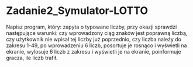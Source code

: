 # Zadanie2_Symulator-LOTTO
Napisz program, który:  zapyta o typowane liczby, przy okazji sprawdzi następujące warunki: czy wprowadzony ciąg znaków jest poprawną liczbą, czy użytkownik nie wpisał tej liczby już poprzednio, czy liczba należy do zakresu 1-49, po wprowadzeniu 6 liczb, posortuje je rosnąco i wyświetli na ekranie, wylosuje 6 liczb z zakresu i wyświetli je na ekranie, poinformuje gracza, ile liczb trafił.
